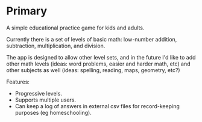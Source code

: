 # Primary

A simple educational practice game for kids and adults.

Currently there is a set of levels of basic math: low-number addition, subtraction, multiplication, and division.

The app is designed to allow other level sets, and in the future I'd like to add 
other math levels (ideas: word problems, easier and harder math, etc) and other subjects 
as well (ideas: spelling, reading, maps, geometry, etc?)

Features:
* Progressive levels.
* Supports multiple users.
* Can keep a log of answers in external csv files for record-keeping  purposes (eg homeschooling).

